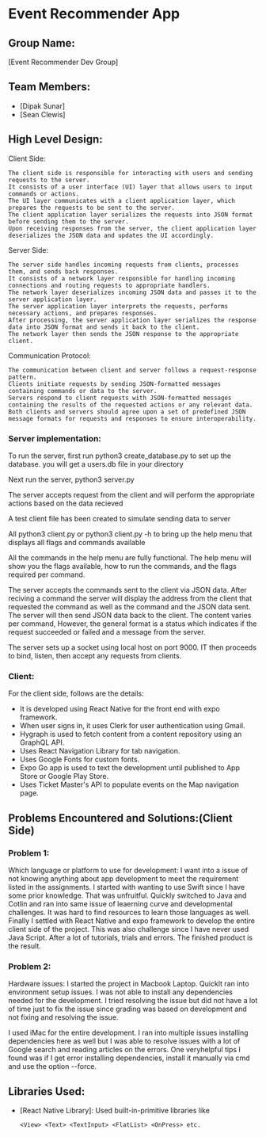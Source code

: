 # Event Recommender App

## Group Name:
[Event Recommender Dev Group]

## Team Members:
- [Dipak Sunar]
- [Sean Clewis]

## High Level Design:
Client Side:

    The client side is responsible for interacting with users and sending requests to the server.
    It consists of a user interface (UI) layer that allows users to input commands or actions.
    The UI layer communicates with a client application layer, which prepares the requests to be sent to the server.
    The client application layer serializes the requests into JSON format before sending them to the server.
    Upon receiving responses from the server, the client application layer deserializes the JSON data and updates the UI accordingly.

Server Side:

    The server side handles incoming requests from clients, processes them, and sends back responses.
    It consists of a network layer responsible for handling incoming connections and routing requests to appropriate handlers.
    The network layer deserializes incoming JSON data and passes it to the server application layer.
    The server application layer interprets the requests, performs necessary actions, and prepares responses.
    After processing, the server application layer serializes the response data into JSON format and sends it back to the client.
    The network layer then sends the JSON response to the appropriate client.

Communication Protocol:

    The communication between client and server follows a request-response pattern.
    Clients initiate requests by sending JSON-formatted messages containing commands or data to the server.
    Servers respond to client requests with JSON-formatted messages containing the results of the requested actions or any relevant data.
    Both clients and servers should agree upon a set of predefined JSON message formats for requests and responses to ensure interoperability.

### Server implementation:
To run the server, first run python3 create_database.py to set up the database. you will get a users.db file in your directory

Next run the server, python3 server.py

The server accepts request from the client and will perform the appropriate actions based on the data recieved

A test client file has been created to simulate sending data to server

All python3 client.py or python3 client.py -h to bring up the help menu that displays all flags and commands available

All the commands in the help menu are fully functional. The help menu will show you the flags available, how to run the commands, and the flags required per command. 

The server accepts the commands sent to the client via JSON data. After reciving a command the server will display the address from the client that requested the command as well as the command and the JSON data sent. The server will then send JSON data back to the client. The content varies per command, However, the general format is a status which indicates if the request succeeded or failed and a message from the server. 

The server sets up a socket using local host on port 9000. IT then proceeds to bind, listen, then accept any requests from clients. 

### Client:


For the client side, follows are the details:
- It is developed using React Native for the front end with expo framework.
- When user signs in, it uses Clerk for user authentication using Gmail.
- Hygraph is used to fetch content from a content repository using an GraphQL API.
- Uses React Navigation Library for tab navigation.
- Uses Google Fonts for custom fonts.
- Expo Go app is used to text the development until published to App Store or Google Play Store.
- Uses Ticket Master's API to populate events on the Map navigation page. 

## Problems Encountered and Solutions:(Client Side)

### Problem 1:
Which language or platform to use for development:
I want into a issue of not knowing anything about app development to meet the requirement listed in the assignments. I started with wanting to use Swift since I have some prior knowledge. That was unfruitful. Quickly switched to Java and Cotlin and ran into same issue of leaerning curve and developmental challenges. It was hard to find resources to learn those languages as well. Finally I settled with React Native and expo framework to develop the entire client side of the project. This was also challenge since I have never used Java Script. After a lot of tutorials, trials and errors. The finished product is the result.

### Problem 2:
Hardware issues:
I started the project in Macbook Laptop. Quicklt ran into environment setup issues. I was not able to install any dependencies needed for the development. I tried resolving the issue but did not have a lot of time just to fix the issue since grading was based on development and not fixing and resolving the issue. 

I used iMac for the entire development. I ran into multiple issues installing dependencies here as well but I was able to resolve issues with a lot of Google search and reading articles on the errors. One veryhelpful tips I found was if I get error installing dependencies, install it manually via cmd and use the option --force. 

## Libraries Used:
- [React Native Library]: Used built-in-primitive libraries like
   ```javescript
  <View> <Text> <TextInput> <FlatList> <OnPress> etc.


